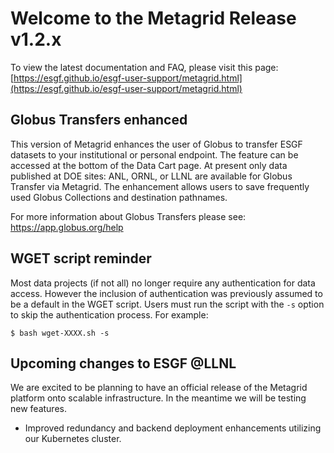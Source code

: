 # Welcome to the Metagrid Release v1.2.x

To view the latest documentation and FAQ, please visit this page:
[https://esgf.github.io/esgf-user-support/metagrid.html](https://esgf.github.io/esgf-user-support/metagrid.html)

## Globus Transfers enhanced

This version of Metagrid enhances the user of Globus to transfer ESGF datasets to your institutional or personal endpoint.  The feature can be accessed at the bottom of the Data Cart page. At present only data published at DOE sites: ANL, ORNL, or LLNL are available for Globus Transfer via Metagrid.  The enhancement allows users to save frequently used Globus Collections and destination pathnames.

For more information about Globus Transfers please see: https://app.globus.org/help

## WGET script reminder

Most data projects (if not all) no longer require any authentication for data access.  However the inclusion of authentication was previously assumed to be a default in the WGET script.  Users must run the script with the `-s` option to skip the authentication process.  For example:
```
$ bash wget-XXXX.sh -s
```

## Upcoming changes to ESGF @LLNL

We are excited to be planning to have an official release of the Metagrid platform onto scalable infrastructure.  In the meantime we will be testing new features.

- Improved redundancy and backend deployment enhancements utilizing our Kubernetes cluster.
